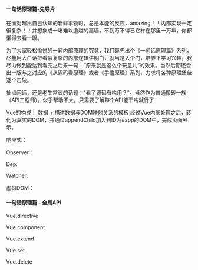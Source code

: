 #### 一句话原理篇-先导片

在面对超出自己认知的新鲜事物时，总是本能的反应，amazing！！内部实现一定很复杂！！并想象成一堵难以逾越的高墙，不到万不得已它杵在那里一万年，你都懒得去看一眼。

为了大家轻松愉悦的一窥内部原理的究竟，我打算先出个《一句话原理篇》系列，尽量用大白话把看似复杂的内部逻辑讲明白，就当是入个门，培养下学习兴趣，我尽力做到能达到看完之后来一句：“原来就是这么个玩意儿”的效果。当然后期还会出一版与之对应的《从源码看原理》或者《手撸原理》系列，力求将各种原理堡垒逐个击破。

扯点闲话，还是老生常谈的话题："看了源码有啥用？"。当然作为普通搬砖一族（API工程师），似乎帮助不大，只需要了解每个API能干啥就行了

Vue的构成： 数据   +  描述数据与DOM映射关系的模板 经过Vue内部处理之后，转化为真实的DOM，并通过appendChild加入到ID为#app的DOM中，完成页面展示。

响应式：

Observer：

Dep:

Watcher:

虚拟DOM：



#### 一句话原理篇 - 全局API

Vue.directive

Vue.component

Vue.extend

Vue.set

Vue.delete